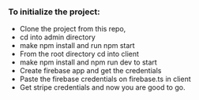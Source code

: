 
### To initialize the project:
* Clone the project from this repo,
* cd into admin directory
* make npm install and run npm start
* From the root directory cd into client
* make npm install and npm run dev to start
* Create firebase app and get the credentials
* Paste the firebase credentials on firebase.ts in client
* Get stripe credentials and now you are good to go.
